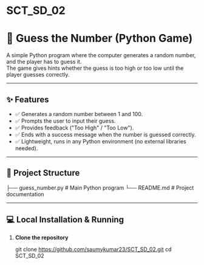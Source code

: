 # SCT_SD_02
# 🎯 Guess the Number (Python Game)

A simple Python program where the computer generates a random number, and the player has to guess it.  
The game gives hints whether the guess is too high or too low until the player guesses correctly.

---

## ✨ Features
- ✅ Generates a random number between 1 and 100.
- ✅ Prompts the user to input their guess.
- ✅ Provides feedback ("Too High" / "Too Low").
- ✅ Ends with a success message when the number is guessed correctly.
- ✅ Lightweight, runs in any Python environment (no external libraries needed).

---

## 📂 Project Structure
├── guess_number.py # Main Python program
└── README.md # Project documentation

---  

## 💻 Local Installation & Running


1. **Clone the repository** 
   
   git clone https://github.com/saumykumar23/SCT_SD_02.git
   cd SCT_SD_02

